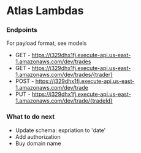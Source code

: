 # Atlas Lambdas

### Endpoints 
For payload format, see models
* GET - https://i329dhx1fj.execute-api.us-east-1.amazonaws.com/dev/trades
* GET - https://i329dhx1fj.execute-api.us-east-1.amazonaws.com/dev/trades/{trader}
* POST - https://i329dhx1fj.execute-api.us-east-1.amazonaws.com/dev/trade
* PUT - https://i329dhx1fj.execute-api.us-east-1.amazonaws.com/dev/trade/{tradeId}

### What to do next
- Update schema: expriation to 'date'
- Add authorization
- Buy domain name

